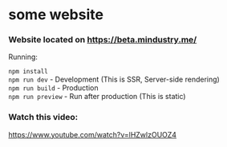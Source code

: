 # some website

### Website located on https://beta.mindustry.me/

Running:

`npm install`
\
`npm run dev` - Development (This is SSR, Server-side rendering)
\
`npm run build` - Production
\
`npm run preview` - Run after production (This is static)

### Watch this video:
https://www.youtube.com/watch?v=lHZwlzOUOZ4
